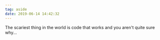```yaml
---
tag: aside
date: 2019-06-14 14:42:32
---
```

The scariest thing in the world is code that works and you aren't quite sure why...